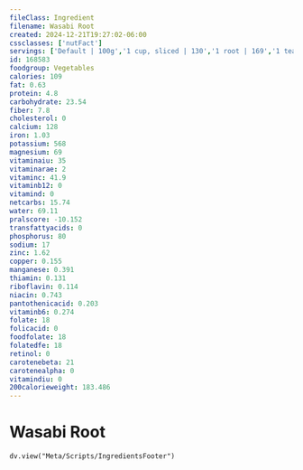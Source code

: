 ```yaml
---
fileClass: Ingredient
filename: Wasabi Root
created: 2024-12-21T19:27:02-06:00
cssclasses: ['nutFact']
servings: ['Default | 100g','1 cup, sliced | 130','1 root | 169','1 teaspoon | 2.71']
id: 168583
foodgroup: Vegetables
calories: 109
fat: 0.63
protein: 4.8
carbohydrate: 23.54
fiber: 7.8
cholesterol: 0
calcium: 128
iron: 1.03
potassium: 568
magnesium: 69
vitaminaiu: 35
vitaminarae: 2
vitaminc: 41.9
vitaminb12: 0
vitamind: 0
netcarbs: 15.74
water: 69.11
pralscore: -10.152
transfattyacids: 0
phosphorus: 80
sodium: 17
zinc: 1.62
copper: 0.155
manganese: 0.391
thiamin: 0.131
riboflavin: 0.114
niacin: 0.743
pantothenicacid: 0.203
vitaminb6: 0.274
folate: 18
folicacid: 0
foodfolate: 18
folatedfe: 18
retinol: 0
carotenebeta: 21
carotenealpha: 0
vitamindiu: 0
200calorieweight: 183.486
---
```


# Wasabi Root

```dataviewjs
dv.view("Meta/Scripts/IngredientsFooter")
```